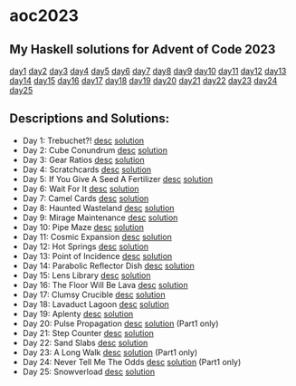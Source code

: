 # aoc2023

## My Haskell solutions for Advent of Code 2023

[day1](haskell/src/Day1.hs)
[day2](haskell/src/Day2.hs)
[day3](haskell/src/Day3.hs)
[day4](haskell/src/Day4.hs)
[day5](haskell/src/Day5.hs)
[day6](haskell/src/Day6.hs)
[day7](haskell/src/Day7.hs)
[day8](haskell/src/Day8.hs)
[day9](haskell/src/Day9.hs)
[day10](haskell/src/Day10.hs)
[day11](haskell/src/Day11.hs)
[day12](haskell/src/Day12.hs)
[day13](haskell/src/Day13.hs)
[day14](haskell/src/Day14.hs)
[day15](haskell/src/Day15.hs)
[day16](haskell/src/Day16.hs)
[day17](haskell/src/Day17.hs)
[day18](haskell/src/Day18.hs)
[day19](haskell/src/Day19.hs)
[day20](haskell/src/Day20.hs)
[day21](haskell/src/Day21.hs)
[day22](haskell/src/Day22.hs)
[day23](haskell/src/Day23.hs)
[day24](haskell/src/Day24.hs)
[day25](haskell/src/Day25.hs)

## Descriptions and Solutions:
- Day 1: Trebuchet?! [desc](https://adventofcode.com/2023/day/1) [solution](haskell/src/Day1.hs)
- Day 2: Cube Conundrum [desc](https://adventofcode.com/2023/day/2) [solution](haskell/src/Day2.hs)
- Day 3: Gear Ratios [desc](https://adventofcode.com/2023/day/3) [solution](haskell/src/Day3.hs)
- Day 4: Scratchcards [desc](https://adventofcode.com/2023/day/4) [solution](haskell/src/Day4.hs)
- Day 5: If You Give A Seed A Fertilizer [desc](https://adventofcode.com/2023/day/5) [solution](haskell/src/Day5.hs)
- Day 6: Wait For It [desc](https://adventofcode.com/2023/day/6) [solution](haskell/src/Day6.hs)
- Day 7: Camel Cards [desc](https://adventofcode.com/2023/day/7) [solution](haskell/src/Day7.hs)
- Day 8: Haunted Wasteland [desc](https://adventofcode.com/2023/day/8) [solution](haskell/src/Day8.hs)
- Day 9: Mirage Maintenance [desc](https://adventofcode.com/2023/day/9) [solution](haskell/src/Day9.hs)
- Day 10: Pipe Maze [desc](https://adventofcode.com/2023/day/10) [solution](haskell/src/Day10.hs)
- Day 11: Cosmic Expansion [desc](https://adventofcode.com/2023/day/11) [solution](haskell/src/Day11.hs)
- Day 12: Hot Springs [desc](https://adventofcode.com/2023/day/12) [solution](haskell/src/Day12.hs)
- Day 13: Point of Incidence [desc](https://adventofcode.com/2023/day/13) [solution](haskell/src/Day13.hs)
- Day 14: Parabolic Reflector Dish [desc](https://adventofcode.com/2023/day/14) [solution](haskell/src/Day14.hs)
- Day 15: Lens Library [desc](https://adventofcode.com/2023/day/15) [solution](haskell/src/Day15.hs)
- Day 16: The Floor Will Be Lava [desc](https://adventofcode.com/2023/day/16) [solution](haskell/src/Day16.hs)
- Day 17: Clumsy Crucible [desc](https://adventofcode.com/2023/day/17) [solution](haskell/src/Day17.hs)
- Day 18: Lavaduct Lagoon [desc](https://adventofcode.com/2023/day/18) [solution](haskell/src/Day18.hs)
- Day 19: Aplenty [desc](https://adventofcode.com/2023/day/19) [solution](haskell/src/Day19.hs)
- Day 20: Pulse Propagation [desc](https://adventofcode.com/2023/day/20) [solution](haskell/src/Day20.hs) (Part1 only)
- Day 21: Step Counter [desc](https://adventofcode.com/2023/day/21) [solution](haskell/src/Day21.hs)
- Day 22: Sand Slabs [desc](https://adventofcode.com/2023/day/22) [solution](haskell/src/Day22.hs)
- Day 23: A Long Walk [desc](https://adventofcode.com/2023/day/23) [solution](haskell/src/Day23.hs) (Part1 only)
- Day 24: Never Tell Me The Odds [desc](https://adventofcode.com/2023/day/24) [solution](haskell/src/Day24.hs) (Part1 only)
- Day 25: Snowverload [desc](https://adventofcode.com/2023/day/25) [solution](haskell/src/Day25.hs)
